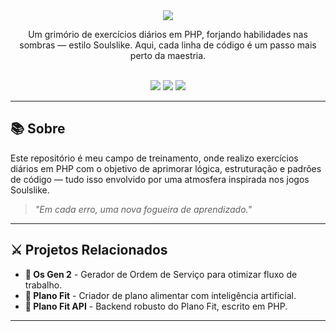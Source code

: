<div align="center">
  <img src="https://capsule-render.vercel.app/api?type=waving&color=9e0b0f&height=150&section=header&text=Daily-of-code🧙‍♂️&fontSize=40&fontColor=ffffff" />
</div>

<p align="center">Um grimório de exercícios diários em PHP, forjando habilidades nas sombras — estilo Soulslike. Aqui, cada linha de código é um passo mais perto da maestria.</p>

<br/>

<div align="center">
  <img src="https://img.shields.io/badge/PHP-8892BF?style=for-the-badge&logo=php&logoColor=white" />
  <img src="https://img.shields.io/badge/React_Native-20232A?style=for-the-badge&logo=react&logoColor=61DAFB" />
  <img src="https://img.shields.io/badge/Styled--Components-db7092?style=for-the-badge&logo=styled-components&logoColor=white" />
</div>

---

## 📚 Sobre

Este repositório é meu campo de treinamento, onde realizo exercícios diários em PHP com o objetivo de aprimorar lógica, estruturação e padrões de código — tudo isso envolvido por uma atmosfera inspirada nos jogos Soulslike.

> *"Em cada erro, uma nova fogueira de aprendizado."*

---

## ⚔️ Projetos Relacionados

- **🔧 Os Gen 2** - Gerador de Ordem de Serviço para otimizar fluxo de trabalho.
- **🧠 Plano Fit** - Criador de plano alimentar com inteligência artificial.
- **📡 Plano Fit API** - Backend robusto do Plano Fit, escrito em PHP.

---
